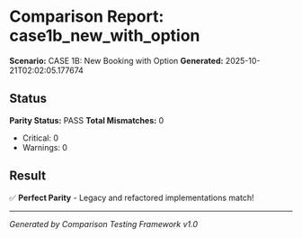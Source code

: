 # Comparison Report: case1b_new_with_option
**Scenario:** CASE 1B: New Booking with Option
**Generated:** 2025-10-21T02:02:05.177674

## Status
**Parity Status:** PASS
**Total Mismatches:** 0
  - Critical: 0
  - Warnings: 0

## Result
✅ **Perfect Parity** - Legacy and refactored implementations match!

---
*Generated by Comparison Testing Framework v1.0*